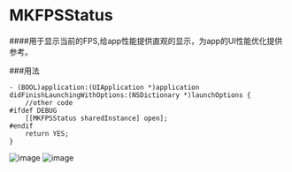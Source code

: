 # MKFPSStatus


####用于显示当前的FPS,给app性能提供直观的显示，为app的UI性能优化提供参考。

###用法
```
- (BOOL)application:(UIApplication *)application didFinishLaunchingWithOptions:(NSDictionary *)launchOptions {
    //other code
#ifdef DEBUG
    [[MKFPSStatus sharedInstance] open];
#endif
    return YES;
}
```
 ![image](https://github.com/mk2016/MKFPSStatus/raw/master/Screenshots/0.png)
 ![image](https://github.com/mk2016/MKFPSStatus/raw/master/Screenshots/1.png)